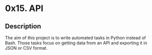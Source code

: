 # 0x15. API

## Description
The aim of this project is to write automated tasks in Python instead of Bash.
Those tasks focus on getting data from an API and exporting it in JSON or CSV format.
